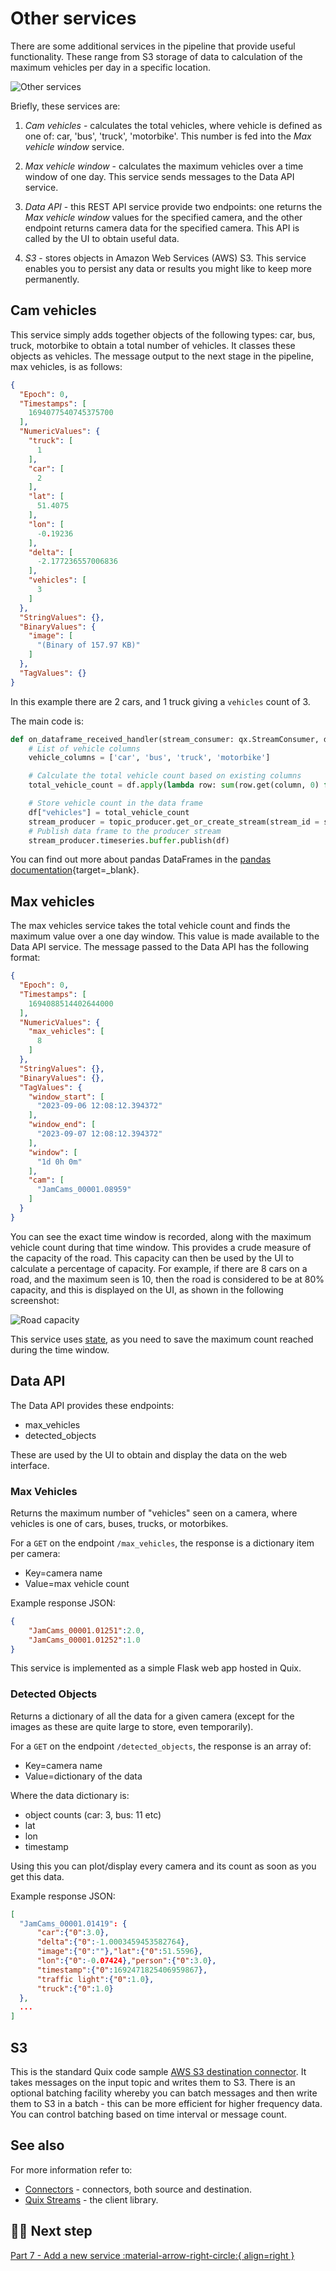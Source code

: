# Other services

There are some additional services in the pipeline that provide useful functionality. These range from S3 storage of data to calculation of the maximum vehicles per day in a specific location.

![Other services](./images/other-services-pipeline-segment.png)

Briefly, these services are:

1. *Cam vehicles* - calculates the total vehicles, where vehicle is defined as one of: car, 'bus', 'truck', 'motorbike'. This number is fed into the *Max vehicle window* service.

2. *Max vehicle window* - calculates the maximum vehicles over a time window of one day. This service sends messages to the Data API service.

3. *Data API* - this REST API service provide two endpoints: one returns the *Max vehicle window* values for the specified camera, and the other endpoint returns camera data for the specified camera. This API is called by the UI to obtain useful data.

4. *S3* - stores objects in Amazon Web Services (AWS) S3. This service enables you to persist any data or results you might like to keep more permanently.

## Cam vehicles

This service simply adds together objects of the following types: car, bus, truck, motorbike to obtain a total number of vehicles. It classes these objects as vehicles. The message output to the next stage in the pipeline, max vehicles, is as follows:

``` json
{
  "Epoch": 0,
  "Timestamps": [
    1694077540745375700
  ],
  "NumericValues": {
    "truck": [
      1
    ],
    "car": [
      2
    ],
    "lat": [
      51.4075
    ],
    "lon": [
      -0.19236
    ],
    "delta": [
      -2.177236557006836
    ],
    "vehicles": [
      3
    ]
  },
  "StringValues": {},
  "BinaryValues": {
    "image": [
      "(Binary of 157.97 KB)"
    ]
  },
  "TagValues": {}
}
```

In this example there are 2 cars, and 1 truck giving a `vehicles` count of 3.

The main code is:

``` python
def on_dataframe_received_handler(stream_consumer: qx.StreamConsumer, df: pd.DataFrame):
    # List of vehicle columns
    vehicle_columns = ['car', 'bus', 'truck', 'motorbike']

    # Calculate the total vehicle count based on existing columns
    total_vehicle_count = df.apply(lambda row: sum(row.get(column, 0) for column in vehicle_columns), axis=1)

    # Store vehicle count in the data frame
    df["vehicles"] = total_vehicle_count
    stream_producer = topic_producer.get_or_create_stream(stream_id = stream_consumer.stream_id)
    # Publish data frame to the producer stream
    stream_producer.timeseries.buffer.publish(df)
```

You can find out more about pandas DataFrames in the [pandas documentation](https://pandas.pydata.org/docs/reference/api/pandas.DataFrame.html){target=_blank}.

## Max vehicles

The max vehicles service takes the total vehicle count and finds the maximum value over a one day window. This value is made available to the Data API service. The message passed to the Data API has the following format:

``` json
{
  "Epoch": 0,
  "Timestamps": [
    1694088514402644000
  ],
  "NumericValues": {
    "max_vehicles": [
      8
    ]
  },
  "StringValues": {},
  "BinaryValues": {},
  "TagValues": {
    "window_start": [
      "2023-09-06 12:08:12.394372"
    ],
    "window_end": [
      "2023-09-07 12:08:12.394372"
    ],
    "window": [
      "1d 0h 0m"
    ],
    "cam": [
      "JamCams_00001.08959"
    ]
  }
}
```

You can see the exact time window is recorded, along with the maximum vehicle count during that time window. This provides a crude measure of the capacity of the road. This capacity can then be used by the UI to calculate a percentage of capacity. For example, if there are 8 cars on a road, and the maximum seen is 10, then the road is considered to be at 80% capacity, and this is displayed on the UI, as shown in the following screenshot:

![Road capacity](./images/road-capacity.png)

This service uses [state](https://quix.io/docs/client-library/state-management.html), as you need to save the maximum count reached during the time window. 

## Data API

The Data API provides these endpoints:

* max_vehicles
* detected_objects

These are used by the UI to obtain and display the data on the web interface.

### Max Vehicles 

Returns the maximum number of "vehicles" seen on a camera, where vehicles is one of cars, buses, trucks, or motorbikes.

For a `GET` on the endpoint `/max_vehicles`, the response is a dictionary item per camera:

* Key=camera name
* Value=max vehicle count

Example response JSON:

``` json
{
    "JamCams_00001.01251":2.0,
    "JamCams_00001.01252":1.0
}
```

This service is implemented as a simple Flask web app hosted in Quix.

### Detected Objects 

Returns a dictionary of all the data for a given camera (except for the images as these are quite large to store, even temporarily).

For a `GET` on the endpoint `/detected_objects`, the response is an array of:

* Key=camera name
* Value=dictionary of the data

Where the data dictionary is:

* object counts (car: 3, bus: 11 etc)
* lat
* lon
* timestamp

Using this you can plot/display every camera and its count as soon as you get this data.

Example response JSON:

``` json
[
  "JamCams_00001.01419": {
      "car":{"0":3.0},
      "delta":{"0":-1.0003459453582764},
      "image":{"0":""},"lat":{"0":51.5596},
      "lon":{"0":-0.07424},"person":{"0":3.0},
      "timestamp":{"0":1692471825406959867},
      "traffic light":{"0":1.0},
      "truck":{"0":1.0}
  },
  ...
]
```

## S3

This is the standard Quix code sample [AWS S3 destination connector](https://quix.io/docs/library_readmes/connectors/s3-destination.html). It takes messages on the input topic and writes them to S3. There is an optional batching facility whereby you can batch messages and then write them to S3 in a batch - this can be more efficient for higher frequency data. You can control batching based on time interval or message count.

## See also

For more information refer to:

* [Connectors](../../connectors/index.md) - connectors, both source and destination.
* [Quix Streams](../../../client-library-intro.md) - the client library.

## 🏃‍♀️ Next step

[Part 7 - Add a new service :material-arrow-right-circle:{ align=right }](add-service.md)
